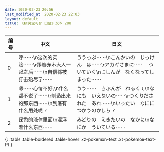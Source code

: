 ```yaml
---
date: 2020-02-23 20:56
last_modified_at: 2020-02-23 22:03
layout: default
title: 《精灵宝可梦 白金》文本 288
---
```

| 编号 | 中文 | 日文 |
| ---- | ---- | ---- |
| 0 | 呼⋯⋯\n这次的实验⋯⋯\r跟着赤木大人一起之后⋯⋯\n自信都被打击殆尽了⋯⋯ | ううっぷ⋯⋯\nこんかいの　じっけん　は⋯⋯\rアカギさまに⋯⋯　ついていく\nじしんが　なくなってしまった⋯⋯ |
| 1 | 嗯⋯⋯心情不好,\n什么都不说了⋯⋯\r制造出来的那东西⋯⋯\n到底有什么用处呢？ | うう⋯⋯　きぶんが　わるくて\nなにも　いえないの⋯⋯\rつくりだされた　あれ⋯⋯\nいったい　なにに　つかうのかしら？ |
| 2 | 绿色的液体里面\n漂浮着什么东西⋯⋯ | みどりの　えきたいの　なかに\nなにか　ういている⋯⋯ |
{: .table .table-bordered .table-hover .xz-pokemon-text .xz-pokemon-text-Pt }
